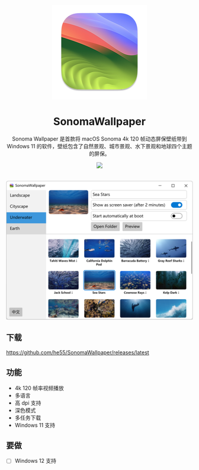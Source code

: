 <div align="center">
  <br />

  <a href="https://github.com/he55/SonomaWallpaper">
    <img alt="SonomaWallpaper" src="icon.png">
  </a>
  <h1>SonomaWallpaper</h1>
  <p>
    Sonoma Wallpaper 是首款将 macOS Sonoma 4k 120 帧动态屏保壁纸带到 Windows 11 的软件，壁纸包含了自然景观、城市景观、水下景观和地球四个主题的屏保。
  </p>
  
  <a href="https://github.com/he55/SonomaWallpaper/releases/latest">
    <img src="https://img.shields.io/github/release/he55/SonomaWallpaper.svg?style=flat-square">
  </a>
  <br />
  <br />
  
</div>

![](screenshot.png)

## 下载
https://github.com/he55/SonomaWallpaper/releases/latest

## 功能
- 4k 120 帧率视频播放
- 多语言
- 高 dpi 支持
- 深色模式
- 多任务下载
- Windows 11 支持

## 要做
- [ ] Windows 12 支持
